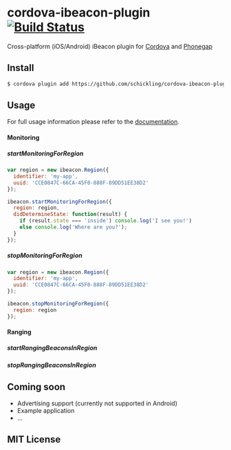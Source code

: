 cordova-ibeacon-plugin [![Build Status](https://travis-ci.org/schickling/cordova-ibeacon-plugin.svg?branch=master)](https://travis-ci.org/schickling/cordova-ibeacon-plugin)
======================

Cross-platform (iOS/Android) iBeacon plugin for [Cordova](http://cordova.apache.org/) and [Phonegap](http://phonegap.com/)

## Install

```sh
$ cordova plugin add https://github.com/schickling/cordova-ibeacon-plugin.git
```

## Usage

For full usage information please refer to the [documentation](https://github.com/schickling/cordova-ibeacon-plugin/tree/master/doc).

#### Monitoring

##### startMonitoringForRegion

```js
var region = new ibeacon.Region({
  identifier: 'my-app',
  uuid: 'CCE0847C-66CA-45F0-888F-89DD51EE38D2'
});

ibeacon.startMonitoringForRegion({
  region: region,
  didDetermineState: function(result) {
    if (result.state === 'inside') console.log('I see you!')
    else console.log('Where are you?');
  }
});
```

##### stopMonitoringForRegion

```js
var region = new ibeacon.Region({
  identifier: 'my-app',
  uuid: 'CCE0847C-66CA-45F0-888F-89DD51EE38D2'
});

ibeacon.stopMonitoringForRegion({
  region: region
});
```

#### Ranging

##### startRangingBeaconsInRegion

##### stopRangingBeaconsInRegion

## Coming soon

* Advertising support (currently not supported in Android)
* Example application
* ...

## MIT License
